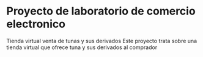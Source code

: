 # Proyecto de laboratorio de comercio electronico
Tienda virtual venta de tunas y sus derivados
Este proyecto trata sobre una tienda virtual que ofrece tuna y sus derivados al comprador

